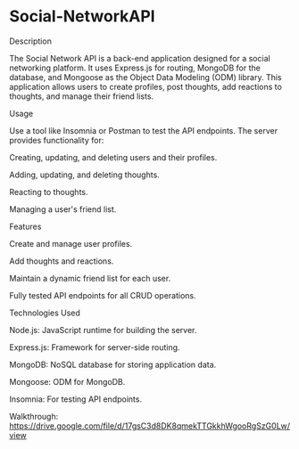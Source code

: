 # Social-NetworkAPI

Description

The Social Network API is a back-end application designed for a social networking platform. It uses Express.js for routing, MongoDB for the database, and Mongoose as the Object Data Modeling (ODM) library. This application allows users to create profiles, post thoughts, add reactions to thoughts, and manage their friend lists.

Usage

Use a tool like Insomnia or Postman to test the API endpoints. The server provides functionality for:

Creating, updating, and deleting users and their profiles.

Adding, updating, and deleting thoughts.

Reacting to thoughts.

Managing a user's friend list.



Features

Create and manage user profiles.

Add thoughts and reactions.

Maintain a dynamic friend list for each user.

Fully tested API endpoints for all CRUD operations.


Technologies Used

Node.js: JavaScript runtime for building the server.

Express.js: Framework for server-side routing.

MongoDB: NoSQL database for storing application data.

Mongoose: ODM for MongoDB.

Insomnia: For testing API endpoints.



Walkthrough: https://drive.google.com/file/d/17gsC3d8DK8qmekTTGkkhWgooRgSzG0Lw/view